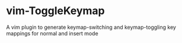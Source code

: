 vim-ToggleKeymap
================

A vim plugin to generate keymap-switching and keymap-toggling key mappings for normal and insert mode
